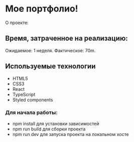 # Мое портфолио! 

О проекте: 

## Время, затраченное на реализацию: 
Ожидаемое: 1 неделя. 
Фактическое: 70m.

## Используемые технологии
- HTML5
- CSS3
- React
- TypeScript
- Styled components

### Для начала работы:
- npm install для установки зависимостей
- npm run build для сборки проекта
- npm run dev для запуска проекта на локальном хосте
